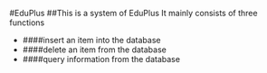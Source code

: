 #EduPlus
##This is a system of EduPlus It mainly consists of three functions 

+ ####insert an item into the database 
+ ####delete an item from the database
+ ####query information from the database